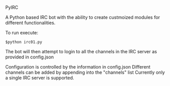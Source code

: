 PyIRC

A Python based IRC bot with the ability to create custmoized modules for different functionalities.

To run execute: 

`$python irc01.py`

The bot will then attempt to login to all the channels in the IRC server as provided in config.json

Configuration is controlled by the information in config.json
Different channels can be added by appending into the "channels" list
Currently only a single IRC server is supported.